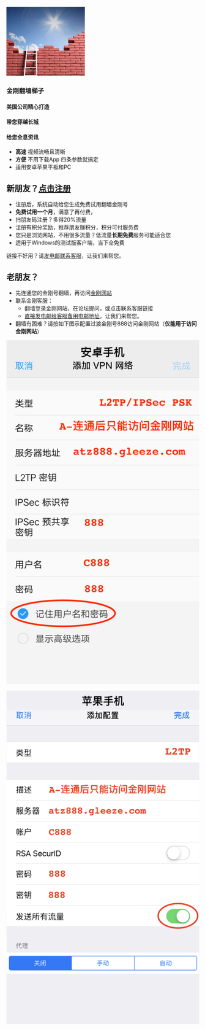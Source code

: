 ![athird](l-w-s-athird.png)
### 金刚翻墙梯子

#### 美国公司精心打造
####     带您穿越长城
####     给您全息资讯

* **高速** 视频流畅且清晰
* **方便** 不用下载App 四条参数就搞定
* 适用安卓苹果平板和PC
    
## 新朋友？[点击注册](https://myfasttrack.org/midman/testfm.php)
* 注册后，系统自动给您生成免费试用翻墙金刚号
* **免费试用一个月**，满意了再付费，
* 扫朋友码注册？多得20%流量
* 注册有积分奖励，推荐朋友赚积分，积分可付服务费
* 您只是浏览网站，不用很多流量？低流量**长期免费**服务可能适合您
* 适用于Windows的测试版客户端，当下全免费

链接不好用？请[发电邮联系客服](mailto:cs@a2zitpro.com)，让我们来帮您。
## 老朋友？
* 先连通您的金刚号翻墙，再访问[金刚网站](https://atozitpro.net/zh)   
* 联系金刚客服：
  * 翻墙登录金刚网站，在论坛提问，或点击联系客服链接
  * [直接发电邮给客服备用电邮地址](mailto:cs@a2zitpro.com)，让我们来帮您。
* 翻墙有困难？请按如下图示配置过渡金刚号888访问金刚网站（**仅能用于访问金刚网站**）


![athird](888android0.jpg) 


![athird](888ios0.jpg) 
